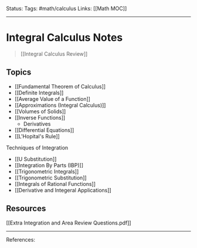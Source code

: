 Status:
Tags: #math/calculus
Links: [[Math MOC]]
___
# Integral Calculus Notes
> [[Integral Calculus Review]]
## Topics
- [[Fundamental Theorem of Calculus]]
- [[Definite Integrals]]
- [[Average Value of a Function]]
- [[Approximations (Integral Calculus)]]
- [[Volumes of Solids]]
- [[Inverse Functions]]
	- Derivatives
- [[Differential Equations]]
- [[L'Hopital's Rule]] 

 Techniques of Integration
- [[U Substitution]]
- [[Integration By Parts (IBP)]]
- [[Trigonometric Integrals]]
- [[Trigonometric Substitution]]
- [[Integrals of Rational Functions]]
- [[Derivative and Integeral Applications]]
## Resources
[[Extra Integration and Area Review Questions.pdf]]


___
References: